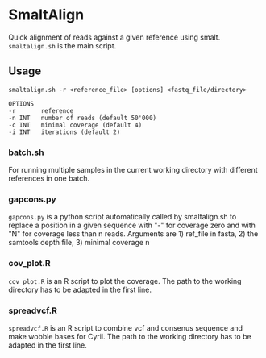 # SmaltAlign
Quick alignment of reads against a given reference using smalt. `smaltalign.sh` is the main script.

## Usage
	smaltalign.sh -r <reference_file> [options] <fastq_file/directory> 
	
	OPTIONS
	-r       reference
	-n INT   number of reads (default 50'000)
	-c INT   minimal coverage (default 4)
	-i INT   iterations (default 2)

### batch.sh
For running multiple samples in the current working directory with different references in one batch.

### gapcons.py
`gapcons.py` is a python script automatically called by smaltalign.sh to replace a position in a given sequence with "-" for coverage zero and with "N" for coverage less than n reads.
Arguments are 1) ref_file in fasta, 2) the samtools depth file, 3) minimal coverage n

### cov_plot.R
`cov_plot.R` is an R script to plot the coverage.
The path to the working directory has to be adapted in the first line.

### spreadvcf.R
`spreadvcf.R` is an R script to combine vcf and consenus sequence and make wobble bases for Cyril.
The path to the working directory has to be adapted in the first line.